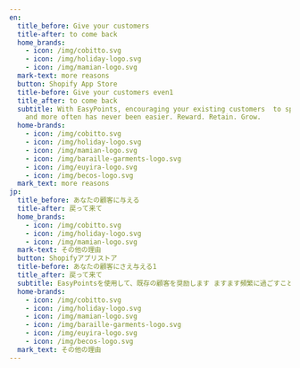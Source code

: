 ```yaml
---
en:
  title_before: Give your customers
  title-after: to come back
  home_brands:
    - icon: /img/cobitto.svg
    - icon: /img/holiday-logo.svg
    - icon: /img/mamian-logo.svg
  mark-text: more reasons
  button: Shopify App Store
  title-before: Give your customers even1
  title_after: to come back
  subtitle: With EasyPoints, encouraging your existing customers  to spend more
    and more often has never been easier. Reward. Retain. Grow.
  home-brands:
    - icon: /img/cobitto.svg
    - icon: /img/holiday-logo.svg
    - icon: /img/mamian-logo.svg
    - icon: /img/baraille-garments-logo.svg
    - icon: /img/euyira-logo.svg
    - icon: /img/becos-logo.svg
  mark_text: more reasons
jp:
  title_before: あなたの顧客に与える
  title-after: 戻って来て
  home_brands:
    - icon: /img/cobitto.svg
    - icon: /img/holiday-logo.svg
    - icon: /img/mamian-logo.svg
  mark-text: その他の理由
  button: Shopifyアプリストア
  title-before: あなたの顧客にさえ与える1
  title_after: 戻って来て
  subtitle: EasyPointsを使用して、既存の顧客を奨励します ますます頻繁に過ごすことはかつてないほど容易になりました。 褒美。 保持。 育つ。
  home-brands:
    - icon: /img/cobitto.svg
    - icon: /img/holiday-logo.svg
    - icon: /img/mamian-logo.svg
    - icon: /img/baraille-garments-logo.svg
    - icon: /img/euyira-logo.svg
    - icon: /img/becos-logo.svg
  mark_text: その他の理由
---
```

